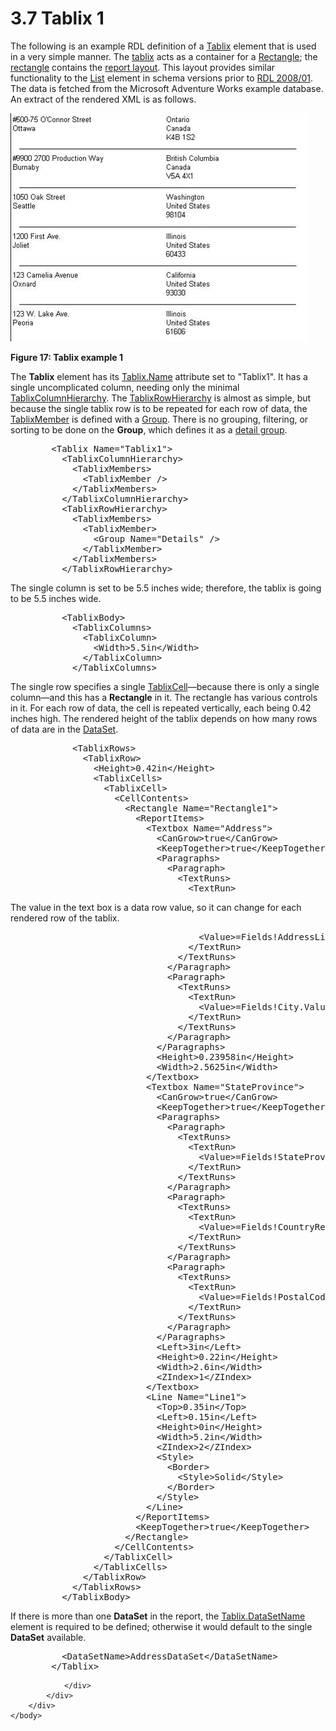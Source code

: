 <html dir="LTR" xmlns:mshelp="http://msdn.microsoft.com/mshelp" xmlns:ddue="http://ddue.schemas.microsoft.com/authoring/2003/5" xmlns:xlink="http://www.w3.org/1999/xlink" xmlns:tool="http://www.microsoft.com/tooltip">
    <head>
        <meta http-equiv="Content-Type" content="text/html; CHARSET=utf-8"></meta>
        <meta name="save" content="history"></meta>
        <title>3.7 Tablix 1</title>
        <xml>
            <mshelp:toctitle title="3.7 Tablix 1"></mshelp:toctitle>
            <mshelp:rltitle title="[MS-RDL]: Tablix 1"></mshelp:rltitle>
            <mshelp:keyword index="A" term="13eafa00-c4b4-44d3-8109-dea03ff8414d"></mshelp:keyword>
            <mshelp:attr name="DCSext.ContentType" value="open specification"></mshelp:attr>
            <mshelp:attr name="AssetID" value="13eafa00-c4b4-44d3-8109-dea03ff8414d"></mshelp:attr>
            <mshelp:attr name="TopicType" value="kbRef"></mshelp:attr>
            <mshelp:attr name="DCSext.Title" value="[MS-RDL]: Tablix 1" />
        </xml>
    </head>
    <body>
        <div id="header">
            <h1 class="heading">3.7 Tablix 1</h1>
        </div>
        <div id="mainSection">
            <div id="mainBody">
                <div id="allHistory" class="saveHistory"></div>
                <div id="sectionSection0" class="section" name="collapseableSection">
                    

<p>The following is an example RDL definition of a <a href="e42fb86e-799a-4202-8845-ac38831efccb.htm">Tablix</a> element that is
used in a very simple manner. The <a href="b2482b3f-74ab-4ca8-a9e5-c07955011743.htm#gt_f9f5d4be-2a9e-4556-90f6-d4ed1678f0b4">tablix</a> acts as a container
for a <a href="e36a41ea-aeaf-45cc-969e-8ab1e380882c.htm">Rectangle</a>; the <a href="b2482b3f-74ab-4ca8-a9e5-c07955011743.htm#gt_1b991a2c-d0bf-4433-bc39-587c09d556a8">rectangle</a> contains the <a href="b2482b3f-74ab-4ca8-a9e5-c07955011743.htm#gt_11e20fdb-6428-4c32-9e45-91f32a64da7f">report layout</a>. This layout
provides similar functionality to the <a href="ea4c625c-0558-4fb3-b3b8-bde6c160b1e2.htm">List</a> element in schema
versions prior to <a href="1e855f94-4617-47e4-b89e-0856c6cb420f.htm">RDL 2008/01</a>.
The data is fetched from the Microsoft Adventure Works example database. An
extract of the rendered XML is as follows.</p>

<p><img src="MS-RDL_files/image017.png" alt="Tablix example 1" title="Tablix example 1"></p>

<p><b>Figure 17: Tablix example 1</b></p>

<p>The <b>Tablix</b> element has its <a href="ad4609d4-e4d7-4631-97f9-90064ca7cee8.htm">Tablix.Name</a> attribute set
to &quot;Tablix1&quot;. It has a single uncomplicated column, needing only the
minimal <a href="4f5c9261-6652-41b2-81cc-3f6423ce0dbb.htm">TablixColumnHierarchy</a>.
The <a href="08a188d7-05bd-43b8-8d23-11568db8949b.htm">TablixRowHierarchy</a>
is almost as simple, but because the single tablix row is to be repeated for
each row of data, the <a href="1d8a9691-b173-4e24-9ea9-1f486bc824fd.htm">TablixMember</a>
is defined with a <a href="dbfff811-1be7-4e8b-a5d2-6cc522317fbe.htm">Group</a>.
There is no grouping, filtering, or sorting to be done on the <b>Group</b>,
which defines it as a <a href="b2482b3f-74ab-4ca8-a9e5-c07955011743.htm#gt_e6e777c9-c361-4606-b473-c8dd8fddf3b8">detail
group</a>.</p>

<dl>
<dd>
<div><pre>   &lt;Tablix Name=&quot;Tablix1&quot;&gt;
     &lt;TablixColumnHierarchy&gt;
       &lt;TablixMembers&gt;
         &lt;TablixMember /&gt;
       &lt;/TablixMembers&gt;
     &lt;/TablixColumnHierarchy&gt;
     &lt;TablixRowHierarchy&gt;
       &lt;TablixMembers&gt;
         &lt;TablixMember&gt;
           &lt;Group Name=&quot;Details&quot; /&gt;
         &lt;/TablixMember&gt;
       &lt;/TablixMembers&gt;
     &lt;/TablixRowHierarchy&gt;
</pre></div>
</dd></dl>

<p>The single column is set to be 5.5 inches wide;
therefore, the tablix is going to be 5.5 inches wide.</p>

<dl>
<dd>
<div><pre>     &lt;TablixBody&gt;
       &lt;TablixColumns&gt;
         &lt;TablixColumn&gt;
           &lt;Width&gt;5.5in&lt;/Width&gt;
         &lt;/TablixColumn&gt;
       &lt;/TablixColumns&gt;
</pre></div>
</dd></dl>

<p>The single row specifies a single <a href="33258f80-fa42-4baf-abd5-ded34ffbbc61.htm">TablixCell</a>—because there
is only a single column—and this has a <b>Rectangle</b> in it. The rectangle
has various controls in it. For each row of data, the cell is repeated
vertically, each being 0.42 inches high. The rendered height of the tablix
depends on how many rows of data are in the <a href="a14782b0-2e2f-4305-83a3-3de3fd750b6a.htm">DataSet</a>.</p>

<dl>
<dd>
<div><pre>       &lt;TablixRows&gt;
         &lt;TablixRow&gt;
           &lt;Height&gt;0.42in&lt;/Height&gt;
           &lt;TablixCells&gt;
             &lt;TablixCell&gt;
               &lt;CellContents&gt;
                 &lt;Rectangle Name=&quot;Rectangle1&quot;&gt;
                   &lt;ReportItems&gt;
                     &lt;Textbox Name=&quot;Address&quot;&gt;
                       &lt;CanGrow&gt;true&lt;/CanGrow&gt;
                       &lt;KeepTogether&gt;true&lt;/KeepTogether&gt;
                       &lt;Paragraphs&gt;
                         &lt;Paragraph&gt;
                           &lt;TextRuns&gt;
                             &lt;TextRun&gt;
</pre></div>
</dd></dl>

<p>The value in the text box is a data row value, so it can
change for each rendered row of the tablix.</p>

<dl>
<dd>
<div><pre>                               &lt;Value&gt;=Fields!AddressLine1.Value&lt;/Value&gt;
                             &lt;/TextRun&gt;
                           &lt;/TextRuns&gt;
                         &lt;/Paragraph&gt;
                         &lt;Paragraph&gt;
                           &lt;TextRuns&gt;
                             &lt;TextRun&gt;
                               &lt;Value&gt;=Fields!City.Value&lt;/Value&gt;
                             &lt;/TextRun&gt;
                           &lt;/TextRuns&gt;
                         &lt;/Paragraph&gt;
                       &lt;/Paragraphs&gt;
                       &lt;Height&gt;0.23958in&lt;/Height&gt;
                       &lt;Width&gt;2.5625in&lt;/Width&gt;
                     &lt;/Textbox&gt;
                     &lt;Textbox Name=&quot;StateProvince&quot;&gt;
                       &lt;CanGrow&gt;true&lt;/CanGrow&gt;
                       &lt;KeepTogether&gt;true&lt;/KeepTogether&gt;
                       &lt;Paragraphs&gt;
                         &lt;Paragraph&gt;
                           &lt;TextRuns&gt;
                             &lt;TextRun&gt;
                               &lt;Value&gt;=Fields!StateProvince.Value&lt;/Value&gt;
                             &lt;/TextRun&gt;
                           &lt;/TextRuns&gt;
                         &lt;/Paragraph&gt;
                         &lt;Paragraph&gt;
                           &lt;TextRuns&gt;
                             &lt;TextRun&gt;
                               &lt;Value&gt;=Fields!CountryRegion.Value&lt;/Value&gt;
                             &lt;/TextRun&gt;
                           &lt;/TextRuns&gt;
                         &lt;/Paragraph&gt;
                         &lt;Paragraph&gt;
                           &lt;TextRuns&gt;
                             &lt;TextRun&gt;
                               &lt;Value&gt;=Fields!PostalCode.Value&lt;/Value&gt;
                             &lt;/TextRun&gt;
                           &lt;/TextRuns&gt;
                         &lt;/Paragraph&gt;
                       &lt;/Paragraphs&gt;
                       &lt;Left&gt;3in&lt;/Left&gt;
                       &lt;Height&gt;0.22in&lt;/Height&gt;
                       &lt;Width&gt;2.6in&lt;/Width&gt;
                       &lt;ZIndex&gt;1&lt;/ZIndex&gt;
                     &lt;/Textbox&gt;
                     &lt;Line Name=&quot;Line1&quot;&gt;
                       &lt;Top&gt;0.35in&lt;/Top&gt;
                       &lt;Left&gt;0.15in&lt;/Left&gt;
                       &lt;Height&gt;0in&lt;/Height&gt;
                       &lt;Width&gt;5.2in&lt;/Width&gt;
                       &lt;ZIndex&gt;2&lt;/ZIndex&gt;
                       &lt;Style&gt;
                         &lt;Border&gt;
                           &lt;Style&gt;Solid&lt;/Style&gt;
                         &lt;/Border&gt;
                       &lt;/Style&gt;
                     &lt;/Line&gt;
                   &lt;/ReportItems&gt;
                   &lt;KeepTogether&gt;true&lt;/KeepTogether&gt;
                 &lt;/Rectangle&gt;
               &lt;/CellContents&gt;
             &lt;/TablixCell&gt;
           &lt;/TablixCells&gt;
         &lt;/TablixRow&gt;
       &lt;/TablixRows&gt;
     &lt;/TablixBody&gt;
</pre></div>
</dd></dl>

<p>If there is more than one <b>DataSet</b> in the report, the <a href="303f6cb3-cb22-43c4-9861-0c40082219f9.htm">Tablix.DataSetName</a> element
is required to be defined; otherwise it would default to the single <b>DataSet</b>
available.</p>

<dl>
<dd>
<div><pre>     &lt;DataSetName&gt;AddressDataSet&lt;/DataSetName&gt;
   &lt;/Tablix&gt;
</pre></div>
</dd></dl>


                </div>
            </div>
        </div>
    </body>
</html>